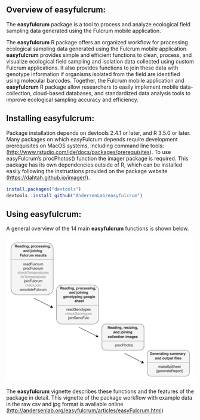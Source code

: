 ## Overview of easyfulcrum:

The **easyfulcrum** package is a tool to process and analyze ecological field sampling data generated using the Fulcrum mobile application.<br>

The **easyfulcrum** R package offers an organized workflow for processing ecological sampling data generated using the Fulcrum mobile application. **easyfulcrum** provides simple and efficient functions to clean, process, and visualize ecological field sampling and isolation data collected using custom Fulcrum applications. It also provides functions to join these data with genotype information if organisms isolated from the field are identified using molecular barcodes. Together, the Fulcrum mobile application and **easyfulcrum** R package allow researchers to easily implement mobile data-collection, cloud-based databases, and standardized data analysis tools to improve ecological sampling accuracy and efficiency.<br>

## Installing easyfulcrum:

Package installation depends on devtools 2.4.1 or later, and R 3.5.0 or later. Many packages on which easyFulcrum depends require development prerequisites on MacOS systems, including command line tools: (http://www.rstudio.com/ide/docs/packages/prerequisites). To use easyFulcrum’s procPhotos() function the imager package is required. This package has its own dependencies outside of R, which can be installed easily following the instructions provided on the package website (https://dahtah.github.io/imager/). 

```r
install.packages("devtools")
devtools::install_github("AndersenLab/easyfulcrum")
```

## Using easyfulcrum:

A general overview of the 14 main **easyfulcrum** functions is shown below.

![Project workflow simple](.readmefiles/easyFulcrum_simple.jpg)

The **easyfulcrum** vignette describes these functions and the features of the package in detail. This vignette of the package workflow with example data in the raw csv and jpg format is available online (http://andersenlab.org/easyfulcrum/articles/easyFulcrum.html)
